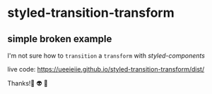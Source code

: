 # styled-transition-transform

## simple broken example

I'm not sure how to `transition` a `transform` with *styled-components*



live code: https://ueeieiie.github.io/styled-transition-transform/dist/

Thanks!👻 👽 🤖

